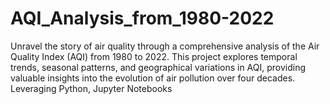 # AQI_Analysis_from_1980-2022
Unravel the story of air quality through a comprehensive analysis of the Air Quality Index (AQI) from 1980 to 2022. This project explores temporal trends, seasonal patterns, and geographical variations in AQI, providing valuable insights into the evolution of air pollution over four decades. Leveraging Python, Jupyter Notebooks
